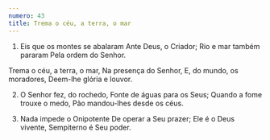 ```yaml
---
numero: 43
title: Trema o céu, a terra, o mar
---
```

1. Eis que os montes se abalaram
Ante Deus, o Criador;
Rio e mar também pararam
Pela ordem do Senhor.

Trema o céu, a terra, o mar,
Na presença do Senhor,
E, do mundo, os moradores,
Deem-lhe glória e louvor.

2. O Senhor fez, do rochedo,
Fonte de águas para os Seus;
Quando a fome trouxe o medo,
Pão mandou-lhes desde os céus.

3. Nada impede o Onipotente
De operar a Seu prazer;
Ele é o Deus vivente,
Sempiterno é Seu poder.
